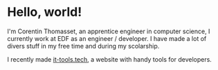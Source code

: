 # Hello, world!

I'm Corentin Thomasset, an apprentice engineer in computer science, I currently work at EDF as an engineer / developer. I have made a lot of divers stuff in my free time and during my scolarship. 

I recently made [it-tools.tech](https://it-tools.tech), a website with handy tools for developers.
